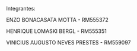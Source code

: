 
Integrantes:

ENZO BONACASATA MOTTA - RM555372

HENRIQUE LOMASKI BERGL - RM555351

VINICIUS AUGUSTO NEVES PRESTES - RM559097
